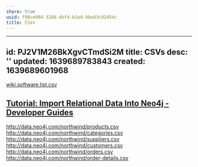 ```yaml
---
share: true
uuid: f98ce084-328d-4bf4-b3a4-9ba93c92454c
title: CSVs
---
```

---
id: PJ2V1M26BkXgvCTmdSi2M
title: CSVs
desc: ''
updated: 1639689783843
created: 1639689601968
---

[wiki.software.list.csv](/undefined)

## [Tutorial: Import Relational Data Into Neo4j - Developer Guides](https://neo4j.com/developer/guide-importing-data-and-etl/)

http://data.neo4j.com/northwind/products.csv
http://data.neo4j.com/northwind/categories.csv
http://data.neo4j.com/northwind/suppliers.csv
http://data.neo4j.com/northwind/customers.csv
http://data.neo4j.com/northwind/orders.csv
http://data.neo4j.com/northwind/order-details.csv